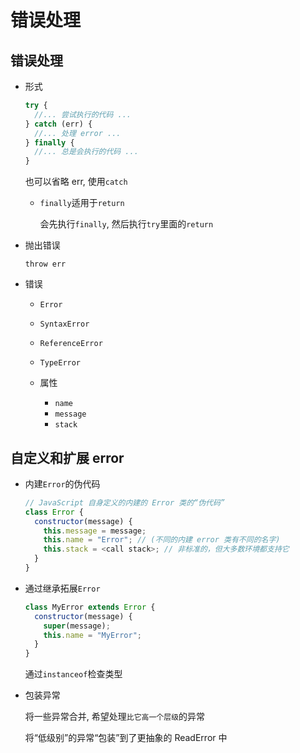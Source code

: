 # 错误处理

## 错误处理

- 形式

  ```js
  try {
    //... 尝试执行的代码 ...
  } catch (err) {
    //... 处理 error ...
  } finally {
    //... 总是会执行的代码 ...
  }
  ```

  也可以省略 err, 使用`catch`

  - `finally`适用于`return`

    会先执行`finally`, 然后执行`try`里面的`return`

- 抛出错误

  `throw err`

- 错误

  - `Error`
  - `SyntaxError`
  - `ReferenceError`
  - `TypeError`

  - 属性

    - `name`
    - `message`
    - `stack`

## 自定义和扩展 error

- 内建`Error`的伪代码

  ```js
  // JavaScript 自身定义的内建的 Error 类的“伪代码”
  class Error {
    constructor(message) {
      this.message = message;
      this.name = "Error"; // (不同的内建 error 类有不同的名字)
      this.stack = <call stack>; // 非标准的，但大多数环境都支持它
    }
  }
  ```

- 通过继承拓展`Error`

  ```js
  class MyError extends Error {
    constructor(message) {
      super(message);
      this.name = "MyError";
    }
  }
  ```

  通过`instanceof`检查类型

- 包装异常

  将一些异常合并, 希望处理`比它高一个层级`的异常

  将“低级别”的异常“包装”到了更抽象的 ReadError 中
